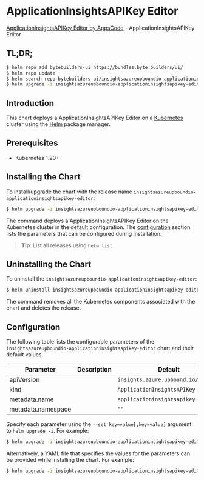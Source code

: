 # ApplicationInsightsAPIKey Editor

[ApplicationInsightsAPIKey Editor by AppsCode](https://byte.builders) - ApplicationInsightsAPIKey Editor

## TL;DR;

```bash
$ helm repo add bytebuilders-ui https://bundles.byte.builders/ui/
$ helm repo update
$ helm search repo bytebuilders-ui/insightsazureupboundio-applicationinsightsapikey-editor --version=v0.4.18
$ helm upgrade -i insightsazureupboundio-applicationinsightsapikey-editor bytebuilders-ui/insightsazureupboundio-applicationinsightsapikey-editor -n default --create-namespace --version=v0.4.18
```

## Introduction

This chart deploys a ApplicationInsightsAPIKey Editor on a [Kubernetes](http://kubernetes.io) cluster using the [Helm](https://helm.sh) package manager.

## Prerequisites

- Kubernetes 1.20+

## Installing the Chart

To install/upgrade the chart with the release name `insightsazureupboundio-applicationinsightsapikey-editor`:

```bash
$ helm upgrade -i insightsazureupboundio-applicationinsightsapikey-editor bytebuilders-ui/insightsazureupboundio-applicationinsightsapikey-editor -n default --create-namespace --version=v0.4.18
```

The command deploys a ApplicationInsightsAPIKey Editor on the Kubernetes cluster in the default configuration. The [configuration](#configuration) section lists the parameters that can be configured during installation.

> **Tip**: List all releases using `helm list`

## Uninstalling the Chart

To uninstall the `insightsazureupboundio-applicationinsightsapikey-editor`:

```bash
$ helm uninstall insightsazureupboundio-applicationinsightsapikey-editor -n default
```

The command removes all the Kubernetes components associated with the chart and deletes the release.

## Configuration

The following table lists the configurable parameters of the `insightsazureupboundio-applicationinsightsapikey-editor` chart and their default values.

|     Parameter      | Description |                    Default                     |
|--------------------|-------------|------------------------------------------------|
| apiVersion         |             | <code>insights.azure.upbound.io/v1beta1</code> |
| kind               |             | <code>ApplicationInsightsAPIKey</code>         |
| metadata.name      |             | <code>applicationinsightsapikey</code>         |
| metadata.namespace |             | <code>""</code>                                |


Specify each parameter using the `--set key=value[,key=value]` argument to `helm upgrade -i`. For example:

```bash
$ helm upgrade -i insightsazureupboundio-applicationinsightsapikey-editor bytebuilders-ui/insightsazureupboundio-applicationinsightsapikey-editor -n default --create-namespace --version=v0.4.18 --set apiVersion=insights.azure.upbound.io/v1beta1
```

Alternatively, a YAML file that specifies the values for the parameters can be provided while
installing the chart. For example:

```bash
$ helm upgrade -i insightsazureupboundio-applicationinsightsapikey-editor bytebuilders-ui/insightsazureupboundio-applicationinsightsapikey-editor -n default --create-namespace --version=v0.4.18 --values values.yaml
```
